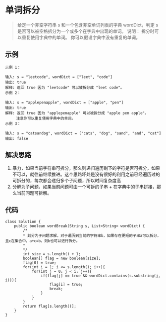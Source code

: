 # 单词拆分
> 给定一个非空字符串 s 和一个包含非空单词列表的字典 wordDict，判定 s 是否可以被空格拆分为一个或多个在字典中出现的单词。
说明：
拆分时可以重复使用字典中的单词。
你可以假设字典中没有重复的单词。

## 示例
```
示例 1：

输入: s = "leetcode", wordDict = ["leet", "code"]
输出: true
解释: 返回 true 因为 "leetcode" 可以被拆分成 "leet code"。
示例 2：

输入: s = "applepenapple", wordDict = ["apple", "pen"]
输出: true
解释: 返回 true 因为 "applepenapple" 可以被拆分成 "apple pen apple"。
     注意你可以重复使用字典中的单词。
示例 3：

输入: s = "catsandog", wordDict = ["cats", "dog", "sand", "and", "cat"]
输出: false
```

## 解决思路
1. 暴力，如果当前字符串可拆分，那么则递归遍历剩下的字符是否可拆分，如果不可以，就往前继续推进。这个思路坏处是没有很好的利用之前已经遍历过的可拆分的，每次都会递归多个子问题，所以时间复杂度高
2. 分解为子问题，如果当前问题可由一个可拆的子串 + 在字典中的子串拼接，那么当前问题可拆解。

## 代码
```
class Solution {
    public boolean wordBreak(String s, List<String> wordDict) {
        /*
        * 划分为子问题求解，对于遍历到当前的字符串b，如果存在更短的子串a可以拆分，且c在集合中，a+c=b。则b也可以进行拆分。
        *
        */
        int size = s.length() + 1;
        boolean[] flag = new boolean[size];
        flag[0] = true;
        for(int i = 1; i <= s.length(); i++){
            for(int j = 0; j < i; j++){
                if(flag[j] == true && wordDict.contains(s.substring(j, i))){
                    flag[i] = true;
                    break;
                }
            }
        }
        return flag[s.length()];
    }
}
```
